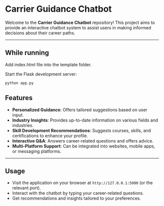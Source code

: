 # Carrier Guidance Chatbot

Welcome to the **Carrier Guidance Chatbot** repository! This project aims to provide an interactive chatbot system to assist users in making informed decisions about their career paths.

---
## While running

 Add index.html file into the template folder.

 Start the Flask development server:
 
 `python app.py`

## Features

- **Personalized Guidance**: Offers tailored suggestions based on user input.
- **Industry Insights**: Provides up-to-date information on various fields and industries.
- **Skill Development Recommendations**: Suggests courses, skills, and certifications to enhance your profile.
- **Interactive Q&A**: Answers career-related questions and offers advice.
- **Multi-Platform Support**: Can be integrated into websites, mobile apps, or messaging platforms.

---

## Usage

- Visit the application on your browser at `http://127.0.0.1:5000` (or the relevant port).
- Interact with the chatbot by typing your career-related questions.
- Get recommendations and insights tailored to your preferences.


